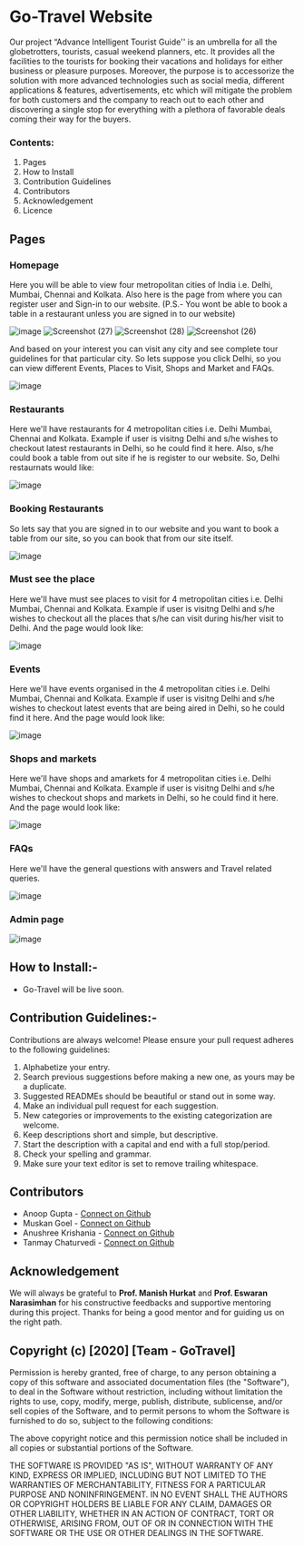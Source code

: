 # Go-Travel Website
Our project “Advance Intelligent Tourist Guide'' is an umbrella for all the globetrotters, tourists, casual weekend planners, etc. It provides all the facilities to the tourists for booking their vacations and holidays for either business or pleasure purposes. Moreover, the purpose is to accessorize the solution with more advanced technologies such as social media, different applications & features, advertisements, etc which will mitigate the problem for both customers and the company to reach out to each other and discovering a single stop for everything with a plethora of favorable deals coming their way for the buyers.

### Contents:
1. Pages
2. How to Install
3. Contribution Guidelines
4. Contributors
5. Acknowledgement
6. Licence

## Pages
### Homepage
Here you will be able to view four metropolitan cities of India i.e. Delhi, Mumbai, Chennai and Kolkata. Also here is the page from where you can register user and Sign-in to our website. (P.S.- You wont be able to book a table in a restaurant unless you are signed in to our website)

![image](https://user-images.githubusercontent.com/42812907/118974810-ded71980-b990-11eb-9d40-66eeb76400b0.png)
![Screenshot (27)](https://user-images.githubusercontent.com/60193636/118985080-c4ef0400-b99b-11eb-96b5-bf9ca8fd03df.png)
![Screenshot (28)](https://user-images.githubusercontent.com/60193636/118985090-c6b8c780-b99b-11eb-99ba-96e3e230af0b.png)
![Screenshot (26)](https://user-images.githubusercontent.com/60193636/118985094-c7e9f480-b99b-11eb-8d83-50e8e74b414d.png)


And based on your interest you can visit any city and see complete tour guidelines for that particular city. So lets suppose you click Delhi, so you can view different Events, Places to Visit, Shops and Market and FAQs.

![image](https://user-images.githubusercontent.com/42812907/118974931-075f1380-b991-11eb-95b3-54b580623bf2.png)

### Restaurants
Here we'll have restaurants for 4 metropolitan cities i.e. Delhi Mumbai, Chennai and Kolkata. Example if user is visitng Delhi and s/he wishes to checkout latest restaurants in Delhi, so he could find it here. Also, s/he could book a table from out site if he is register to our website. So, Delhi restaurnats would like: 

![image](https://user-images.githubusercontent.com/42812907/118975022-23fb4b80-b991-11eb-9819-af9da639cf4b.png)

### Booking Restaurants
So lets say that you are signed in to our website and you want to book a table from our site, so you can book that from our site itself. 

![image](https://user-images.githubusercontent.com/42812907/118975525-b7cd1780-b991-11eb-86b3-063924c7e0aa.png)

### Must see the place
Here we'll have must see places to visit for 4 metropolitan cities i.e. Delhi Mumbai, Chennai and Kolkata. Example if user is visitng Delhi and s/he wishes to checkout all the places that s/he can visit during his/her visit to Delhi. And the page would look like:

![image](https://user-images.githubusercontent.com/42812907/118975297-7fc5d480-b991-11eb-9241-16d643163804.png)

### Events
Here we'll have events organised in the 4 metropolitan cities i.e. Delhi Mumbai, Chennai and Kolkata. Example if user is visitng Delhi and s/he wishes to checkout latest events that are being aired in Delhi, so he could find it here. And the page would look like:

![image](https://user-images.githubusercontent.com/42812907/118975324-87857900-b991-11eb-8d95-ef1877dd813c.png)

### Shops and markets
Here we'll have shops and amarkets for 4 metropolitan cities i.e. Delhi Mumbai, Chennai and Kolkata. Example if user is visitng Delhi and s/he wishes to checkout shops and markets in Delhi, so he could find it here. And the page would look like: 

![image](https://user-images.githubusercontent.com/42812907/118975365-910ee100-b991-11eb-9755-509ce01c89f0.png)

### FAQs
Here we'll have the general questions with answers and Travel related queries.

![image](https://user-images.githubusercontent.com/42812907/118975396-9b30df80-b991-11eb-9b43-3d9b451a296d.png)

### Admin page

![image](https://user-images.githubusercontent.com/42812907/118975647-db905d80-b991-11eb-94ae-4dd11dab5d87.png)


## How to Install:-
- Go-Travel will be live soon. 

## Contribution Guidelines:-
Contributions are always welcome! Please ensure your pull request adheres to the following guidelines:
   1. Alphabetize your entry.
   2. Search previous suggestions before making a new one, as yours may be a duplicate.
   3. Suggested READMEs should be beautiful or stand out in some way.
   4. Make an individual pull request for each suggestion.
   5. New categories or improvements to the existing categorization are welcome.
   6. Keep descriptions short and simple, but descriptive.
   7. Start the description with a capital and end with a full stop/period.
   8. Check your spelling and grammar.
   9. Make sure your text editor is set to remove trailing whitespace.
 
## Contributors
- Anoop Gupta - [Connect on Github](https://github.com/Anoop01234)
- Muskan Goel - [Connect on Github](https://github.com/muskan-goel)
- Anushree Krishania - [Connect on Github](https://github.com/anu180)
- Tanmay Chaturvedi - [Connect on Github](https://github.com/CreamDePie)


## Acknowledgement
We will always be grateful to <b>Prof. Manish Hurkat</b> and <b>Prof. Eswaran Narasimhan</b>  for his constructive feedbacks and supportive mentoring during this project. Thanks for being a good mentor and for guiding us on the right path.

## Copyright (c) [2020] [Team - GoTravel]

Permission is hereby granted, free of charge, to any person obtaining a copy
of this software and associated documentation files (the "Software"), to deal
in the Software without restriction, including without limitation the rights
to use, copy, modify, merge, publish, distribute, sublicense, and/or sell
copies of the Software, and to permit persons to whom the Software is
furnished to do so, subject to the following conditions:

The above copyright notice and this permission notice shall be included in all
copies or substantial portions of the Software.

THE SOFTWARE IS PROVIDED "AS IS", WITHOUT WARRANTY OF ANY KIND, EXPRESS OR
IMPLIED, INCLUDING BUT NOT LIMITED TO THE WARRANTIES OF MERCHANTABILITY,
FITNESS FOR A PARTICULAR PURPOSE AND NONINFRINGEMENT. IN NO EVENT SHALL THE
AUTHORS OR COPYRIGHT HOLDERS BE LIABLE FOR ANY CLAIM, DAMAGES OR OTHER
LIABILITY, WHETHER IN AN ACTION OF CONTRACT, TORT OR OTHERWISE, ARISING FROM,
OUT OF OR IN CONNECTION WITH THE SOFTWARE OR THE USE OR OTHER DEALINGS IN THE
SOFTWARE.

